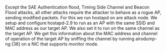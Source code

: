 Except the SAE Authentication flood, Timing Side Channel and Beacon Flood attacks, all other attacks require the attacker to behave as a rogue AP, sending modified packets. For this we run hostapd on are attack node. We setup and configure hostapd-2.9 to run as
an AP with the same SSID and MAC address as our target AP. We also set it to run on
the same channel as the target AP. We get this information about the MAC address and
channel of operation of the target AP by sniffing the channel by running airodump-ng [38] on
a NIC that supports monitor mode.
